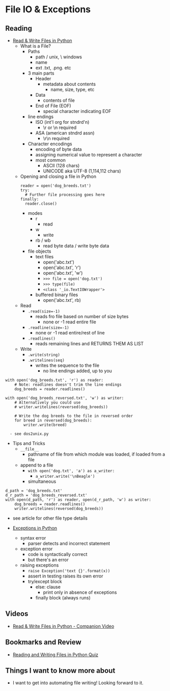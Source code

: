 # File IO & Exceptions

## Reading

- [Read & Write Files in Python](https://realpython.com/read-write-files-python/)
  - What is a File?
    - Paths
      - path / unix, \ windows
      - name
      - ext .txt, .png. etc
    - 3 main parts
      - Header
        - metadata about contents
          - name, size, type, etc
      - Data
        - contents of file
      - End of File (EOF)
        - special character indicating EOF
    - line endings
      - ISO (int'l org for stndrd'n)
        - \r or \n required
      - ASA (american stndrd assn)
        - \r\n required
    - Character encodings
      - encoding of byte data
      - assigning numerical value to represent a character
      - most common
        - ASCII (128 chars)
        - UNICODE aka UTF-8 (1,114,112 chars)
  - Opening and closing a file in Python
    ```
    reader = open('dog_breeds.txt')
    try:
      # Further file processing goes here
    finally:
      reader.close()
    ```
    - modes
      - r
        - read
      - w
        - write
      - rb / wb
        - read byte data / write byte data
    - file objects
      - text files
        - open('abc.txt')
        - open('abc.txt', 'r')
        - open('abc.txt', 'w')
        - `>>> file = open('dog.txt')`
        - `>>> type(file)`
        - `<class '_io.TextIOWrapper'>`
      - buffered binary files
        - open('abc.txt', rb)
  - Read
    - `.read(size=-1)`
      - reads fro file based on number of size bytes
        - none or -1 read entire file
    - `.readline(size=-1)`
      - none or -1 read entire/rest of line
    - `.readlines()`
      - reads remaining lines and RETURNS THEM AS LIST
  - Write
    - `.write(string)`
    - `.writelines(seq)`
      - writes the sequence to the file
        - no line endings added, up to you
```
with open('dog_breeds.txt', 'r') as reader:
    # Note: readlines doesn't trim the line endings
    dog_breeds = reader.readlines()

with open('dog_breeds_reversed.txt', 'w') as writer:
    # Alternatively you could use
    # writer.writelines(reversed(dog_breeds))

    # Write the dog breeds to the file in reversed order
    for breed in reversed(dog_breeds):
        writer.write(breed)
```
      - see dos2unix.py
  - Tips and Tricks
    - `__file__`
      - pathname of file from which module was loaded, if loaded from a file
    - append to a file
      - `with open('dog.txt', 'a') as a_writer:`
        - `a_writer.write('\nBeagle')`
      - simultaneous
```
d_path = 'dog_breeds.txt'
d_r_path = 'dog_breeds_reversed.txt'
with open(d_path, 'r') as reader, open(d_r_path, 'w') as writer:
    dog_breeds = reader.readlines()
    writer.writelines(reversed(dog_breeds))
```
  - see article for other file type details
    
- [Exceptions in Python](https://realpython.com/python-exceptions/)
  - syntax error
    - parser detects and incorrect statement
  - exception error
    - code is syntactically correct
    - but there's an error
  - raising exceptions
    - `raise Exception('text {}'.format(x))`
    - assert in testing raises its own error
    - try/except block
      - else: clause
        - print only in absence of exceptions
      - finally block (always runs)

## Videos

- [Read & Write Files in Python - Companion Video](https://realpython.com/courses/reading-and-writing-files-python/)

## Bookmarks and Review

- [Reading and Writing Files in Python Quiz](https://realpython.com/quizzes/read-write-files-python/)

## Things I want to know more about
  - I want to get into automating file writing! Looking forward to it.